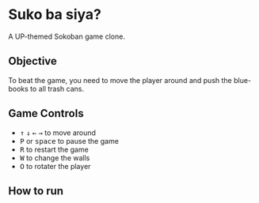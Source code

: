 # Suko ba siya? #
A UP-themed Sokoban game clone.

## Objective ##
To beat the game, you need to move the player around and push the blue-books to all trash cans.

## Game Controls ##
* <kbd>↑</kbd> <kbd>↓</kbd> <kbd>←</kbd> <kbd>→</kbd> to move around
* <kbd>P</kbd> or <kbd>space</kbd> to pause the game
* <kbd>R</kbd> to restart the game
* <kbd>W</kbd> to change the walls
* <kbd>O</kbd> to rotater the player

## How to run ##
